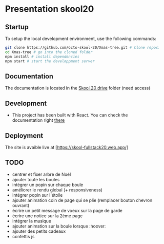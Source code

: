 # Presentation skool20

## Startup
To setup the local development environment, use the following commands:
```bash
git clone https://github.com/octo-skool-20/Xmas-tree.git # Clone repository
cd Xmas-tree # go into the cloned folder
npm install # install dependencies
npm start # start the developpment server
```

## Documentation
The documentation is located in the [Skool 20 drive](https://drive.google.com/drive/folders/1u8aWdmZ7Ijwvq3QfWILYHItRojsS5-Wl?usp=sharing) folder (need access)

## Development
* This project has been built with React. You can check the documentation right [there](https://reactjs.org/docs/getting-started.html)


## Deployment
The site is avaible live at [https://skool-fullstack20.web.app/]


## TODO
- centrer et fixer arbre de Noël 
- ajouter toute les boules
- intégrer un popin sur chaque boule 
- améliorer le rendu global (+ responsiveness)
- intégrer popin sur l'étoile
- ajouter animation coin de page qui se plie (remplacer bouton chevron ouvrant)
- écrire un petit message de voeux sur la page de garde
- écrire une notice sur la 2ème page
- intégrer la musique 
- ajouter animation sur la boule lorsque :hoover:
- ajouter des petits cadeaux 
- confettis js 

